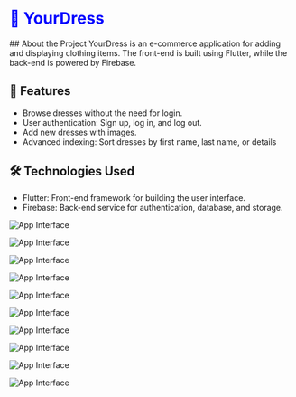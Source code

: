 <h1 style="color:blue; font-weight:bold;">🌟 YourDress</h1>
## About the Project
YourDress is an e-commerce application for adding and displaying clothing items. The front-end is built using Flutter, while the back-end is powered by Firebase.


## 🚀 Features
- Browse dresses without the need for login.
- User authentication: Sign up, log in, and log out.
- Add new dresses with images.
- Advanced indexing: Sort dresses by first name, last name, or details

## 🛠️ Technologies Used
- Flutter: Front-end framework for building the user interface.  
- Firebase: Back-end service for authentication, database, and storage.  


![App Interface](https://github.com/AhmadAmmar2022/YourDress/blob/master/Screenshots-YourDress/Welcome%20Screen.png)


   

![App Interface](https://github.com/AhmadAmmar2022/YourDress/blob/master/Screenshots-YourDress/Signup.png)



![App Interface](https://github.com/AhmadAmmar2022/YourDress/blob/master/Screenshots-YourDress/Search%20Screen.png)

![App Interface](https://github.com/AhmadAmmar2022/YourDress/blob/master/Screenshots-YourDress/Search%20%20Screen.png)

![App Interface](https://github.com/AhmadAmmar2022/YourDress/blob/master/Screenshots-YourDress/Product%20Details%20Screen.png)

![App Interface](https://github.com/AhmadAmmar2022/YourDress/blob/master/Screenshots-YourDress/Login.png)

![App Interface](https://github.com/AhmadAmmar2022/YourDress/blob/master/Screenshots-YourDress/Contact%20Details%20Screen.png)

![App Interface](https://github.com/AhmadAmmar2022/YourDress/blob/master/Screenshots-YourDress/Add%20Images%20Screen.png)


![App Interface](https://github.com/AhmadAmmar2022/YourDress/blob/master/Screenshots-YourDress/Add%20Images%20%20Screen.png)

![App Interface](https://github.com/AhmadAmmar2022/YourDress/blob/master/Screenshots-YourDress/Add%20%20Images%20Screen.png)
